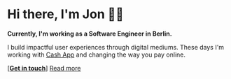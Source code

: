 # Hi there, I'm Jon 🙋‍♂️ 
**Currently, I'm working as a Software Engineer in Berlin.**

I build impactful user experiences through digital mediums. These days I'm working with
[Cash App](https://cash.app/) and changing the way you pay online.

[[**Get in touch**](mailto:jon@mcntsh.com)] [Read more](https://www.linkedin.com/in/jon-mcintosh-475b9423/)
